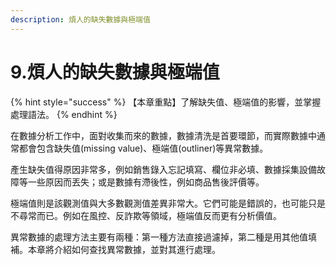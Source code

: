 ```yaml
---
description: 煩人的缺失數據與極端值
---
```


# 9.煩人的缺失數據與極端值

{% hint style="success" %}
【本章重點】了解缺失值、極端值的影響，並掌握處理語法。
{% endhint %}

在數據分析工作中，面對收集而來的數據，數據清洗是首要環節，而實際數據中通常都會包含缺失值(missing value)、極端值(outliner)等異常數據。

產生缺失值得原因非常多，例如銷售錄入忘記填寫、欄位非必填、數據採集設備故障等一些原因而丟失；或是數據有滯後性，例如商品售後評價等。

極端值則是該觀測值與大多數觀測值差異非常大。它們可能是錯誤的，也可能只是不尋常而已。例如在風控、反詐欺等領域，極端值反而更有分析價值。

異常數據的處理方法主要有兩種：第一種方法直接過濾掉，第二種是用其他值填補。本章將介紹如何查找異常數據，並對其進行處理。
